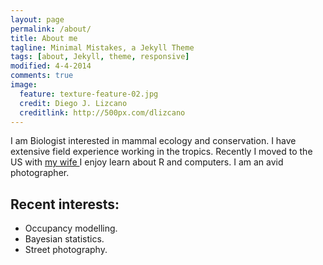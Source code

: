 ```yaml
---
layout: page
permalink: /about/
title: About me
tagline: Minimal Mistakes, a Jekyll Theme
tags: [about, Jekyll, theme, responsive]
modified: 4-4-2014
comments: true
image:
  feature: texture-feature-02.jpg
  credit: Diego J. Lizcano
  creditlink: http://500px.com/dlizcano
---
```


I am Biologist interested in mammal ecology and conservation. I have extensive field experience working in the tropics. Recently I moved to the US with [my wife ](http://www.clfs.umd.edu/biology/faganlab/people/alvarez.html) I enjoy learn about R and computers. I am an avid photographer. 

## Recent interests:

* Occupancy modelling.
* Bayesian statistics. 
* Street photography. 

